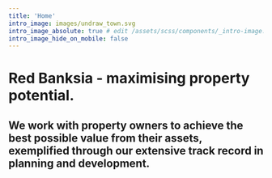 ```yaml
---
title: 'Home'
intro_image: images/undraw_town.svg
intro_image_absolute: true # edit /assets/scss/components/_intro-image.scss for full control
intro_image_hide_on_mobile: false
---
```


# Red Banksia - maximising property potential.

## We work with property owners to achieve the best possible value from their assets, exemplified through our extensive track record in planning and development.
